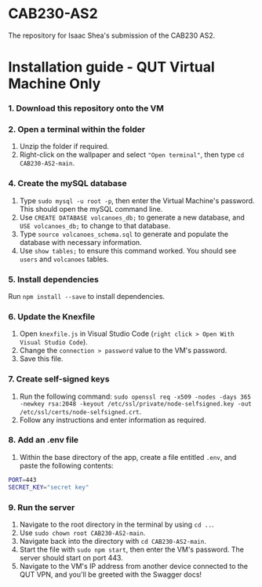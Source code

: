 # CAB230-AS2
The repository for Isaac Shea's submission of the CAB230 AS2.

# Installation guide - QUT Virtual Machine Only
### 1. Download this repository onto the VM

### 2. Open a terminal within the folder
1. Unzip the folder if required. 
2. Right-click on the wallpaper and select `"Open terminal"`, then type `cd CAB230-AS2-main`.

### 4. Create the mySQL database
1. Type `sudo mysql -u root -p`, then enter the Virtual Machine's password. This should open the mySQL command line.
2. Use `CREATE DATABASE volcanoes_db;` to generate a new database, and `USE volcanoes_db;` to change to that database.
3. Type `source volcanoes_schema.sql` to generate and populate the database with necessary information.
4. Use `show tables;` to ensure this command worked. You should see `users` and `volcanoes` tables.

### 5. Install dependencies
Run `npm install --save` to install dependencies.

### 6. Update the Knexfile
1. Open `knexfile.js` in Visual Studio Code (`right click > Open With Visual Studio Code`).
2. Change the `connection > password` value to the VM's password.
3. Save this file.

### 7. Create self-signed keys
1. Run the following command: `sudo openssl req -x509 -nodes -days 365 -newkey rsa:2048 -keyout /etc/ssl/private/node-selfsigned.key -out /etc/ssl/certs/node-selfsigned.crt`.
2. Follow any instructions and enter information as required.

### 8. Add an .env file
1. Within the base directory of the app, create a file entitled `.env`, and paste the following contents: 
```bash
PORT=443
SECRET_KEY="secret key"
```

### 9. Run the server
1. Navigate to the root directory in the terminal by using `cd ..`.
2. Use `sudo chown root CAB230-AS2-main`.
3. Navigate back into the directory with `cd CAB230-AS2-main`.
4. Start the file with `sudo npm start`, then enter the VM's password. The server should start on port 443.
5. Navigate to the VM's IP address from another device connected to the QUT VPN, and you'll be greeted with the Swagger docs!
